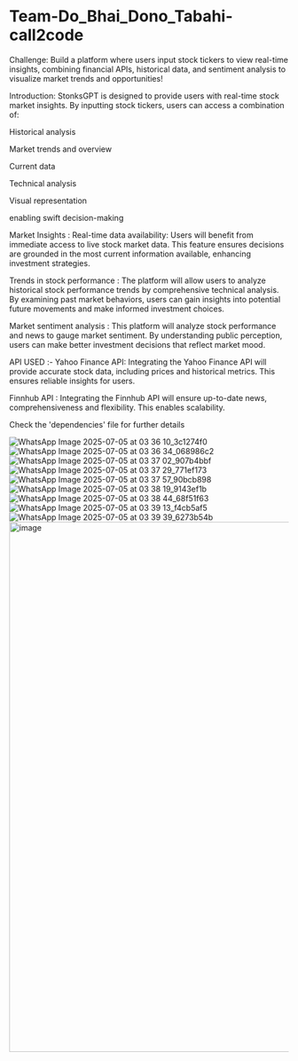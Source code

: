 # Team-Do_Bhai_Dono_Tabahi-call2code

Challenge: Build a platform where users input stock tickers to view real-time insights, combining financial APIs, historical data, and sentiment analysis to visualize market trends and opportunities!

Introduction:
StonksGPT is designed to provide users with real-time stock market insights. By inputting stock tickers, users can access a combination of:

Historical analysis

Market trends and overview

Current data

Technical analysis

Visual representation

enabling swift decision-making


Market Insights : 
Real-time data availability: Users will benefit from immediate access to live stock market data. This feature ensures decisions are grounded in the most current information available, enhancing investment strategies.

Trends in stock performance : The platform will allow users to analyze historical stock performance trends by comprehensive technical analysis. By examining past market behaviors, users can gain insights into potential future movements and make informed investment choices.

Market sentiment analysis : This platform will analyze stock performance and news to gauge market sentiment. By understanding public perception, users can make better investment decisions that reflect market mood.



API USED :-
Yahoo Finance API: Integrating the Yahoo Finance API will provide accurate stock data, including prices and historical metrics. This ensures reliable insights for users.

Finnhub API : Integrating the Finnhub API will ensure up-to-date news, comprehensiveness and flexibility. This enables scalability.

Check the 'dependencies' file for further details













![WhatsApp Image 2025-07-05 at 03 36 10_3c1274f0](https://github.com/user-attachments/assets/3cd1bafa-13e5-49d8-b9a1-46b9e4e8aa25)
![WhatsApp Image 2025-07-05 at 03 36 34_068986c2](https://github.com/user-attachments/assets/dc342352-318a-459c-8b0e-90033fad9c5d)
![WhatsApp Image 2025-07-05 at 03 37 02_907b4bbf](https://github.com/user-attachments/assets/4ec27e03-1495-4744-bb99-4d8c25cd2b68)
![WhatsApp Image 2025-07-05 at 03 37 29_771ef173](https://github.com/user-attachments/assets/5c1c3ff7-d1ff-4cbd-b649-c315d915f889)
![WhatsApp Image 2025-07-05 at 03 37 57_90bcb898](https://github.com/user-attachments/assets/d583a420-22f7-461a-acb9-73860564776f)
![WhatsApp Image 2025-07-05 at 03 38 19_9143ef1b](https://github.com/user-attachments/assets/3f1aa181-e0cd-452c-81aa-c7106f3f9c65)
![WhatsApp Image 2025-07-05 at 03 38 44_68f51f63](https://github.com/user-attachments/assets/5d91bca7-dfcb-4950-b7ec-0253335f5e4c)
![WhatsApp Image 2025-07-05 at 03 39 13_f4cb5af5](https://github.com/user-attachments/assets/05420acf-fbda-4e04-a80c-930d660d02f0)
![WhatsApp Image 2025-07-05 at 03 39 39_6273b54b](https://github.com/user-attachments/assets/d8fbeab7-b004-4bc5-b86d-034b666b0c6e)
<img width="956" alt="image" src="https://github.com/user-attachments/assets/13a50d6a-1281-44e8-878d-bdbb2b5f779c" />

